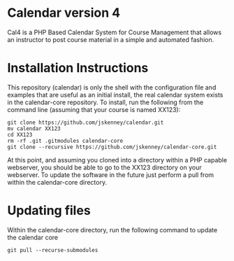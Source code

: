 # Calendar version 4
Cal4 is a PHP Based Calendar System for Course Management that allows an instructor to post course material in a simple and automated fashion.

# Installation Instructions
This repository (calendar) is only the shell with the configuration file and examples that are useful as an initial install, the real calendar system exists in the calendar-core repository.  To install, run the following from the command line (assuming that your course is named XX123):

```
git clone https://github.com/jskenney/calendar.git
mv calendar XX123
cd XX123
rm -rf .git .gitmodules calendar-core
git clone --recursive https://github.com/jskenney/calendar-core.git
```

At this point, and assuming you cloned into a directory within a PHP capable webserver, you should be able to go to the XX123 directory on your webserver.  To update the software in the future just perform a pull from within the calendar-core directory.

# Updating files
Within the calendar-core directory, run the following command to update the calendar core
```
git pull --recurse-submodules
```
